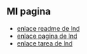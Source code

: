 ## MI pagina

* [enlace readme de lnd](lnd/README.md)
* [enlace pagina de lnd](lnd/pagina.md)
* [enlace tarea de lnd](lnd/Tarea/tarea.md)